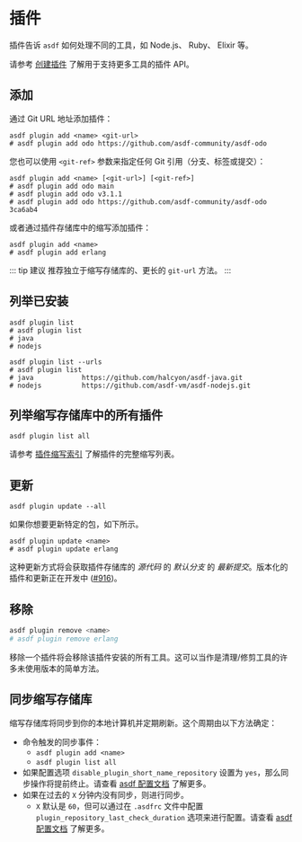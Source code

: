 # 插件

插件告诉 `asdf` 如何处理不同的工具，如 Node.js、 Ruby、 Elixir 等。

请参考 [创建插件](/zh-hans/plugins/create.md) 了解用于支持更多工具的插件 API。

## 添加

通过 Git URL 地址添加插件：

```shell
asdf plugin add <name> <git-url>
# asdf plugin add odo https://github.com/asdf-community/asdf-odo
```

您也可以使用 `<git-ref>` 参数来指定任何 Git 引用（分支、标签或提交）：

```shell
asdf plugin add <name> [<git-url>] [<git-ref>]
# asdf plugin add odo main
# asdf plugin add odo v3.1.1
# asdf plugin add odo https://github.com/asdf-community/asdf-odo 3ca6ab4
```

或者通过插件存储库中的缩写添加插件：

```shell
asdf plugin add <name>
# asdf plugin add erlang
```

::: tip 建议
推荐独立于缩写存储库的、更长的 `git-url` 方法。
:::

## 列举已安装

```shell
asdf plugin list
# asdf plugin list
# java
# nodejs
```

```shell
asdf plugin list --urls
# asdf plugin list
# java            https://github.com/halcyon/asdf-java.git
# nodejs          https://github.com/asdf-vm/asdf-nodejs.git
```

## 列举缩写存储库中的所有插件

```shell
asdf plugin list all
```

请参考 [插件缩写索引](https://github.com/asdf-vm/asdf-plugins) 了解插件的完整缩写列表。

## 更新

```shell
asdf plugin update --all
```

如果你想要更新特定的包，如下所示。

```shell
asdf plugin update <name>
# asdf plugin update erlang
```

这种更新方式将会获取插件存储库的 _源代码_ 的 _默认分支_ 的 _最新提交_。版本化的插件和更新正在开发中 ([#916](https://github.com/asdf-vm/asdf/pull/916))。

## 移除

```bash
asdf plugin remove <name>
# asdf plugin remove erlang
```

移除一个插件将会移除该插件安装的所有工具。这可以当作是清理/修剪工具的许多未使用版本的简单方法。

## 同步缩写存储库

缩写存储库将同步到你的本地计算机并定期刷新。这个周期由以下方法确定：

- 命令触发的同步事件：
    - `asdf plugin add <name>`
    - `asdf plugin list all`
- 如果配置选项 `disable_plugin_short_name_repository` 设置为 `yes`，那么同步操作将提前终止。请查看 [asdf 配置文档](/zh-hans/manage/configuration.md) 了解更多。
- 如果在过去的 `X` 分钟内没有同步，则进行同步。
    - `X` 默认是 `60`，但可以通过在 `.asdfrc` 文件中配置 `plugin_repository_last_check_duration` 选项来进行配置。请查看 [asdf 配置文档](/zh-hans/manage/configuration.md) 了解更多。
